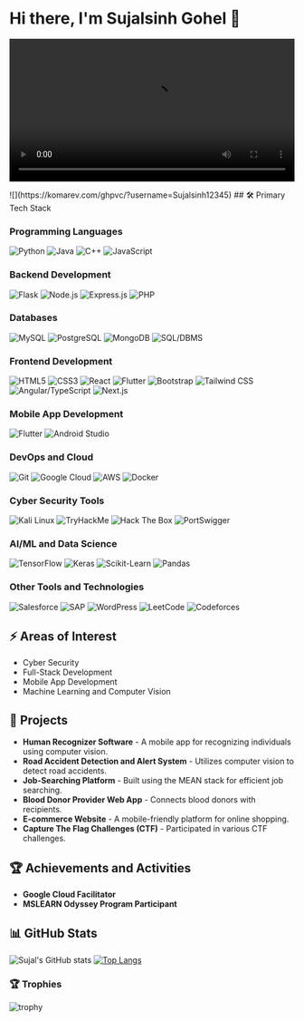 # Hi there, I'm Sujalsinh Gohel 👋
<p align="center">
  <video align="center" loop width=100% src="https://github.com/Sujalsinh12345/Sujalsinh12345/assets/91388825/32ba355f-583d-4e99-ba1d-364e51bc0bd6"></video> 
</p>
![](https://komarev.com/ghpvc/?username=Sujalsinh12345)
## 🛠 Primary Tech Stack

### Programming Languages
![Python](https://img.shields.io/badge/Python-FFD43B?style=for-the-badge&logo=python&logoColor=blue)
![Java](https://img.shields.io/badge/Java-007396?style=for-the-badge&logo=java&logoColor=white)
![C++](https://img.shields.io/badge/C++-00599C?style=for-the-badge&logo=cplusplus&logoColor=white)
![JavaScript](https://img.shields.io/badge/JavaScript-F7DF1E?style=for-the-badge&logo=javascript&logoColor=black)

### Backend Development
![Flask](https://img.shields.io/badge/Flask-000000?style=for-the-badge&logo=flask&logoColor=white)
![Node.js](https://img.shields.io/badge/Node.js-339933?style=for-the-badge&logo=nodedotjs&logoColor=white) 
![Express.js](https://img.shields.io/badge/Express.js-000000?style=for-the-badge&logo=express&logoColor=white)
![PHP](https://img.shields.io/badge/PHP-777BB4?style=for-the-badge&logo=php&logoColor=white)

### Databases
![MySQL](https://img.shields.io/badge/MySQL-4479A1?style=for-the-badge&logo=mysql&logoColor=white)
![PostgreSQL](https://img.shields.io/badge/PostgreSQL-336791?style=for-the-badge&logo=postgresql&logoColor=white)
![MongoDB](https://img.shields.io/badge/MongoDB-4EA94B?style=for-the-badge&logo=mongodb&logoColor=white)
![SQL/DBMS](https://img.shields.io/badge/SQL-005C84?style=for-the-badge&logo=database&logoColor=white)

### Frontend Development
![HTML5](https://img.shields.io/badge/HTML5-E34F26?style=for-the-badge&logo=html5&logoColor=white) 
![CSS3](https://img.shields.io/badge/CSS3-1572B6?style=for-the-badge&logo=css3&logoColor=white)
![React](https://img.shields.io/badge/React-20232A?style=for-the-badge&logo=react&logoColor=61DAFB)
![Flutter](https://img.shields.io/badge/Flutter-02569B?style=for-the-badge&logo=flutter&logoColor=white) 
![Bootstrap](https://img.shields.io/badge/Bootstrap-563D7C?style=for-the-badge&logo=bootstrap&logoColor=white) 
![Tailwind CSS](https://img.shields.io/badge/Tailwind_CSS-38B2AC?style=for-the-badge&logo=tailwind-css&logoColor=white)
![Angular/TypeScript](https://img.shields.io/badge/Angular_TypeScript-DD0031?style=for-the-badge&logo=angular&logoColor=white)
![Next.js](https://img.shields.io/badge/Next.js-000000?style=for-the-badge&logo=nextdotjs&logoColor=white)

### Mobile App Development
![Flutter](https://img.shields.io/badge/Flutter-02569B?style=for-the-badge&logo=flutter&logoColor=white)
![Android Studio](https://img.shields.io/badge/Android_Studio-3DDC84?style=for-the-badge&logo=android-studio&logoColor=white)

### DevOps and Cloud
![Git](https://img.shields.io/badge/Git-F05032?style=for-the-badge&logo=git&logoColor=white)
![Google Cloud](https://img.shields.io/badge/Google_Cloud-4285F4?style=for-the-badge&logo=google-cloud&logoColor=white)
![AWS](https://img.shields.io/badge/Amazon_AWS-232F3E?style=for-the-badge&logo=amazon-aws&logoColor=white)
![Docker](https://img.shields.io/badge/Docker-2496ED?style=for-the-badge&logo=docker&logoColor=white)

### Cyber Security Tools
![Kali Linux](https://img.shields.io/badge/Kali_Linux-557C94?style=for-the-badge&logo=kalilinux&logoColor=white)
![TryHackMe](https://img.shields.io/badge/TryHackMe-212C42?style=for-the-badge&logo=tryhackme&logoColor=white)
![Hack The Box](https://img.shields.io/badge/Hack_The_Box-9FEF00?style=for-the-badge&logo=hack-the-box&logoColor=black)
![PortSwigger](https://img.shields.io/badge/PortSwigger-B70000?style=for-the-badge&logo=portswigger&logoColor=white)

### AI/ML and Data Science
![TensorFlow](https://img.shields.io/badge/TensorFlow-FF6F00?style=for-the-badge&logo=tensorflow&logoColor=white)
![Keras](https://img.shields.io/badge/Keras-D00000?style=for-the-badge&logo=keras&logoColor=white)
![Scikit-Learn](https://img.shields.io/badge/Scikit_Learn-F7931E?style=for-the-badge&logo=scikit-learn&logoColor=white)
![Pandas](https://img.shields.io/badge/Pandas-150458?style=for-the-badge&logo=pandas&logoColor=white)

### Other Tools and Technologies
![Salesforce](https://img.shields.io/badge/Salesforce-00A1E0?style=for-the-badge&logo=salesforce&logoColor=white)
![SAP](https://img.shields.io/badge/SAP-0FAAFF?style=for-the-badge&logo=sap&logoColor=white) 
![WordPress](https://img.shields.io/badge/WordPress-21759B?style=for-the-badge&logo=wordpress&logoColor=white)
![LeetCode](https://img.shields.io/badge/LeetCode-FFA116?style=for-the-badge&logo=leetcode&logoColor=white)
![Codeforces](https://img.shields.io/badge/Codeforces-1F8ACB?style=for-the-badge&logo=codeforces&logoColor=white)

## ⚡ Areas of Interest
- Cyber Security
- Full-Stack Development
- Mobile App Development
- Machine Learning and Computer Vision

## 🌟 Projects
- **Human Recognizer Software** - A mobile app for recognizing individuals using computer vision.
- **Road Accident Detection and Alert System** - Utilizes computer vision to detect road accidents.
- **Job-Searching Platform** - Built using the MEAN stack for efficient job searching.
- **Blood Donor Provider Web App** - Connects blood donors with recipients.
- **E-commerce Website** - A mobile-friendly platform for online shopping.
- **Capture The Flag Challenges (CTF)** - Participated in various CTF challenges.

## 🏆 Achievements and Activities
- **Google Cloud Facilitator**
- **MSLEARN Odyssey Program Participant**

## 📊 GitHub Stats

![Sujal's GitHub stats](https://github-readme-stats.vercel.app/api?username=Sujalsinh12345&show_icons=true&theme=radical)
[![Top Langs](https://github-readme-stats.vercel.app/api/top-langs/?username=Sujalsinh12345&layout=compact&theme=radical)](https://github.com/anuraghazra/github-readme-stats)

### 🏆 Trophies
![trophy](https://github-profile-trophy.vercel.app/?username=Sujalsinh12345&theme=onedark)


